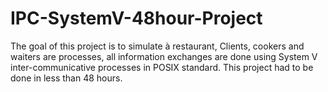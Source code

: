 # IPC-SystemV-48hour-Project

The goal of this project is to simulate à restaurant, Clients, cookers and waiters are processes, all information exchanges are done using System V inter-communicative processes in POSIX standard.
This project had to be done in less than 48 hours.
